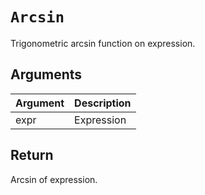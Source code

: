 # `Arcsin`

Trigonometric arcsin function on expression.

## Arguments

| Argument | Description |
| -------- | ----------- |
| expr     | Expression  |

## Return

Arcsin of expression.
